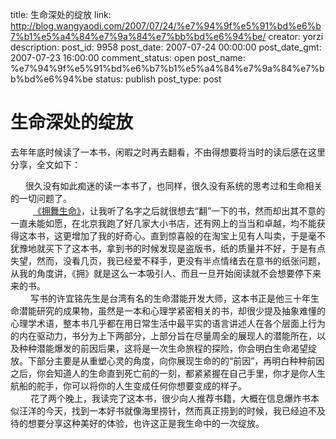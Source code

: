 title: 生命深处的绽放
link: http://blog.wangyaodi.com/2007/07/24/%e7%94%9f%e5%91%bd%e6%b7%b1%e5%a4%84%e7%9a%84%e7%bb%bd%e6%94%be/
creator: yorzi
description: 
post_id: 9958
post_date: 2007-07-24 00:00:00
post_date_gmt: 2007-07-23 16:00:00
comment_status: open
post_name: %e7%94%9f%e5%91%bd%e6%b7%b1%e5%a4%84%e7%9a%84%e7%bb%bd%e6%94%be
status: publish
post_type: post

# 生命深处的绽放

去年年底时候读了一本书，闲暇之时再去翻看，不由得想要将当时的读后感在这里分享，全文如下：  
  
      很久没有如此痴迷的读一本书了，也同样，很久没有系统的思考过和生命相关的一切问题了。  
 　　 [《拥舞生命》](http://www.douban.com/subject/1013677/)，让我听了名字之后就很想去“翻”一下的书，然而却出其不意的一直未能如愿，在北京我跑了好几家大小书店，还有网上的当当和卓越，均不能获得这本书，这更增加了我的好奇心。直到惊喜般的在淘宝上见有人叫卖，于是毫不犹豫地就买下了这本书，拿到书的时候发现是盗版书，纸的质量并不好，于是有点失望，然而，没看几页，我已经爱不释手，更没有半点情绪去在意书的纸张问题，从我的角度讲，《拥》就是这么一本吸引人、而且一旦开始阅读就不会想要停下来来的书。   
　　 写书的许宜铭先生是台湾有名的生命潜能开发大师，这本书正是他三十年生命潜能研究的成果物，虽然是一本和心理学紧密相关的书，却很少提及抽象难懂的心理学术语，整本书几乎都在用日常生活中最平实的语言讲述人在各个层面上行为的内在驱动力，书分为上下两部分，上部分旨在尽量周全的展现人的潜能所在，以及种种潜能爆发的前因后果，这将是一次生命旅程的探险，你会明白生命渴望绽放。下部分主要是从重塑心灵的角度，向你展现生命的的“前因”，再明白种种前因之后，你会知道人的生命直到死亡前的一刻，都紧紧握在自己手里，你才是你人生航船的舵手，你可以将你的人生变成任何你想要变成的样子。   
　　 花了两个晚上，我读完了这本书，很少向人推荐书籍，大概在信息爆炸书本似汪洋的今天，找到一本好书就像海里捞针，然而真正捞到的时候，我已经迫不及待的想要分享这种美好的体验，也许这正是我生命中的一次绽放。
